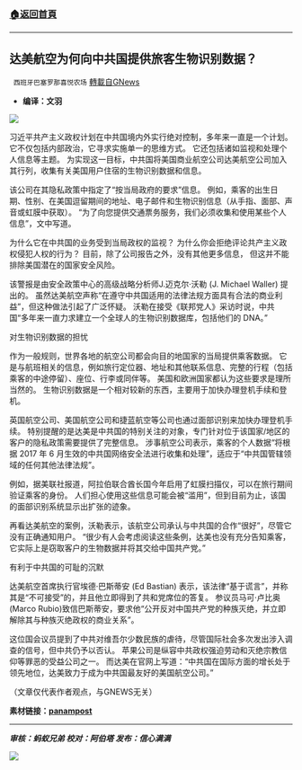 ###  [:house:返回首頁](https://github.com/ourhimalayas/txt)
---


## 达美航空为何向中共国提供旅客生物识别数据？
` 西班牙巴塞罗那喜悦农场` [轉載自GNews](https://gnews.org/zh-hans/1549634/)

- **编译：文羽**


![](https://assets.gnews.org/wp-content/uploads/2021/09/tempsnip104.png)

习近平共产主义政权计划在中共国境内外实行绝对控制，多年来一直是一个计划。 它不仅包括内部政治，它寻求实施单一的思维方式。 它还包括诸如监视和处理个人信息等主题。 为实现这一目标，中共国将美国商业航空公司达美航空公司加入其行列，收集有关美国用户住宿的生物识别数据和信息。

该公司在其隐私政策中指定了“按当局政府的要求”信息。 例如，乘客的出生日期、性别、在美国逗留期间的地址、电子邮件和生物识别信息（从手指、面部、声音或虹膜中获取）。 “为了向您提供交通票务服务，我们必须收集和使用某些个人信息”，文中写道。

为什么它在中共国的业务受到当局政权的监视？ 为什么你会拒绝评论共产主义政权侵犯人权的行为？ 目前，除了公司报告之外，没有其他更多信息， 但这并不能排除美国潜在的国家安全风险。

该警报是由安全政策中心的高级战略分析师J.迈克尔·沃勒 (J. Michael Waller) 提出的。 虽然达美航空声称“在遵守中共国适用的法律法规方面具有合法的商业利益”，但这种做法引起了广泛怀疑。 沃勒在接受《联邦党人》采访时说，中共国“多年来一直力求建立一个全球人的生物识别数据库，包括他们的 DNA。”

对生物识别数据的担忧

作为一般规则，世界各地的航空公司都会向目的地国家的当局提供乘客数据。 它是与航班相关的信息，例如旅行定位器、地址和其他联系信息、完整的行程（包括乘客的中途停留）、座位、行李或同伴等。 美国和欧洲国家都认为这些要求是理所当然的。 生物识别数据是一个相对较新的东西，主要用于加快办理登机手续和登机。

英国航空公司、美国航空公司和捷蓝航空等公司也通过面部识别来加快办理登机手续。 特别提醒的是达美是中共国的特别关注的对象，专门针对位于该国家/地区的客户的隐私政策需要提供了完整信息。 涉事航空公司表示，乘客的个人数据“将根据 2017 年 6 月生效的中共国网络安全法进行收集和处理”，适应于“中共国管辖领域的任何其他法律法规”。

例如，据美联社报道，阿拉伯联合酋长国今年启用了虹膜扫描仪，可以在旅行期间验证乘客的身份。 人们担心使用这些信息可能会被“滥用”，但到目前为止，该国的面部识别系统显示出扩张的迹象。

再看达美航空的案例，沃勒表示，该航空公司承认与中共国的合作“很好”，尽管它没有正确通知用户。 “很少有人会考虑阅读这些条例，达美也没有充分告知乘客，它实际上是窃取客户的生物数据并将其交给中国共产党。”

有利于中共国的可耻的沉默

达美航空首席执行官埃德·巴斯蒂安 (Ed Bastian) 表示，该法律“基于谎言”，并称其是“不可接受”的，并且他立即得到了共和党席位的答复。 参议员马可·卢比奥(Marco Rubio)致信巴斯蒂安，要求他“公开反对中国共产党的种族灭绝，并立即解除其与种族灭绝政权的商业关系”。

这位国会议员提到了中共对维吾尔少数民族的虐待，尽管国际社会多次发出涉入调查的信号，但中共仍予以否认。 苹果公司是纵容中共政权强迫劳动和灭绝宗教信仰等罪恶的受益公司之一。 而达美在官网上写道：“中共国在国际方面的增长处于领先地位，达美致力于成为中共国最友好的美国航空公司。”

（文章仅代表作者观点，与GNEWS无关）

**素材链接：[panampost](https://panampost.com/oriana-rivas/2021/09/09/delta-air-lines-datos-biometricos/)**

* * *

***审核：蚂蚁兄弟
校对：阿伯塔
发布：信心满满***

![](https://assets.gnews.org/wp-content/uploads/2021/09/GNEWS_CH..jpeg)
